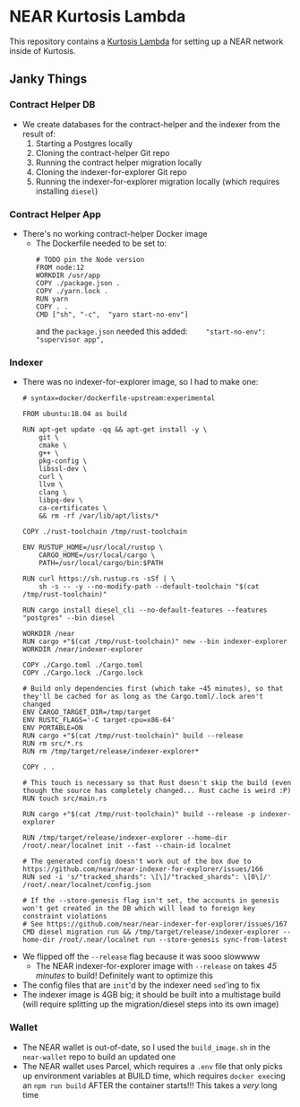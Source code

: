 NEAR Kurtosis Lambda
=====================
This repository contains a [Kurtosis Lambda](https://docs.kurtosistech.com/advanced-usage.html#kurtosis-lambdas) for setting up a NEAR network inside of Kurtosis.

Janky Things
------------
### Contract Helper DB
* We create databases for the contract-helper and the indexer from the result of:
    1. Starting a Postgres locally
    1. Cloning the contract-helper Git repo
    1. Running the contract helper migration locally
    1. Cloning the indexer-for-explorer Git repo
    1. Running the indexer-for-explorer migration locally (which requires installing `diesel`)

### Contract Helper App
* There's no working contract-helper Docker image
    * The Dockerfile needed to be set to:
        ```
        # TODO pin the Node version
        FROM node:12
        WORKDIR /usr/app
        COPY ./package.json .
        COPY ./yarn.lock .
        RUN yarn
        COPY . .
        CMD ["sh", "-c",  "yarn start-no-env"]
        ```
      and the `package.json` needed this added: `    "start-no-env": "supervisor app",`

### Indexer
* There was no indexer-for-explorer image, so I had to make one:
    ```
    # syntax=docker/dockerfile-upstream:experimental

    FROM ubuntu:18.04 as build

    RUN apt-get update -qq && apt-get install -y \
        git \
        cmake \
        g++ \
        pkg-config \
        libssl-dev \
        curl \
        llvm \
        clang \
        libpq-dev \
        ca-certificates \
        && rm -rf /var/lib/apt/lists/*

    COPY ./rust-toolchain /tmp/rust-toolchain

    ENV RUSTUP_HOME=/usr/local/rustup \
        CARGO_HOME=/usr/local/cargo \
        PATH=/usr/local/cargo/bin:$PATH

    RUN curl https://sh.rustup.rs -sSf | \
        sh -s -- -y --no-modify-path --default-toolchain "$(cat /tmp/rust-toolchain)"

    RUN cargo install diesel_cli --no-default-features --features "postgres" --bin diesel

    WORKDIR /near
    RUN cargo +"$(cat /tmp/rust-toolchain)" new --bin indexer-explorer
    WORKDIR /near/indexer-explorer

    COPY ./Cargo.toml ./Cargo.toml
    COPY ./Cargo.lock ./Cargo.lock

    # Build only dependencies first (which take ~45 minutes), so that they'll be cached for as long as the Cargo.toml/.lock aren't changed
    ENV CARGO_TARGET_DIR=/tmp/target
    ENV RUSTC_FLAGS='-C target-cpu=x86-64'
    ENV PORTABLE=ON
    RUN cargo +"$(cat /tmp/rust-toolchain)" build --release
    RUN rm src/*.rs
    RUN rm /tmp/target/release/indexer-explorer*

    COPY . .

    # This touch is necessary so that Rust doesn't skip the build (even though the source has completely changed... Rust cache is weird :P)
    RUN touch src/main.rs

    RUN cargo +"$(cat /tmp/rust-toolchain)" build --release -p indexer-explorer

    RUN /tmp/target/release/indexer-explorer --home-dir /root/.near/localnet init --fast --chain-id localnet

    # The generated config doesn't work out of the box due to https://github.com/near/near-indexer-for-explorer/issues/166
    RUN sed -i 's/"tracked_shards": \[\]/"tracked_shards": \[0\]/' /root/.near/localnet/config.json

    # If the --store-genesis flag isn't set, the accounts in genesis won't get created in the DB which will lead to foreign key constraint violations
    # See https://github.com/near/near-indexer-for-explorer/issues/167
    CMD diesel migration run && /tmp/target/release/indexer-explorer --home-dir /root/.near/localnet run --store-genesis sync-from-latest
    ```
* We flipped off the `--release` flag because it was sooo slowwww
    * The NEAR indexer-for-explorer image with `--release` on takes _45 minutes_ to build! Definitely want to optimize this
* The config files that are `init`'d by the indexer need `sed`'ing to fix
* The indexer image is 4GB big; it should be built into a multistage build (will require splitting up the migration/diesel steps into its own image)

### Wallet
* The NEAR wallet is out-of-date, so I used the `build_image.sh` in the `near-wallet` repo to build an updated one
* The NEAR wallet uses Parcel, which requires a `.env` file that only picks up environment variables at BUILD time, which requires `docker exec`ing an `npm run build` AFTER the container starts!!! This takes a _very_ long time
